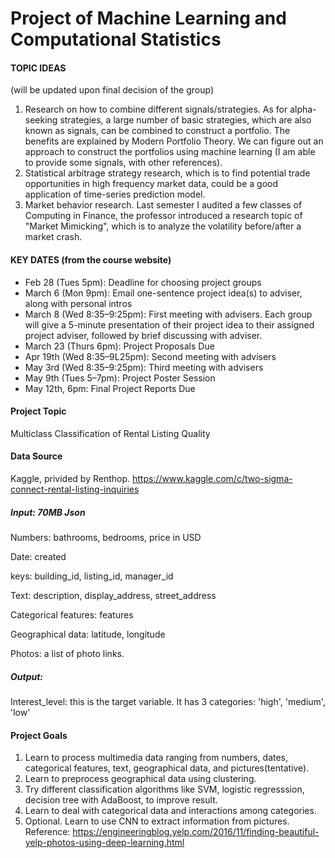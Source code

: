 # Project of Machine Learning and Computational Statistics

#### TOPIC IDEAS

(will be updated upon final decision of the group)

1. Research on how to combine different signals/strategies. As for alpha-seeking strategies, a large number of basic strategies, which are also known as signals, can be combined to construct a portfolio. The benefits are explained by Modern Portfolio Theory. We can figure out an approach to construct the portfolios using machine learning (I am able to provide some signals, with other references).
2. Statistical arbitrage strategy research, which is to find potential trade opportunities in high frequency market data, could be a good application of time-series prediction model. 
3. Market behavior research. Last semester I audited a few classes of Computing in Finance, the professor introduced a research topic of "Market Mimicking", which is to analyze the volatility before/after a market crash.

#### KEY DATES (from the course website)

- Feb 28 (Tues 5pm): Deadline for choosing project groups
- March 6 (Mon 9pm): Email one-sentence project idea(s) to adviser, along with personal intros
- March 8 (Wed 8:35–9:25pm): First meeting with advisers. Each group will give a 5-minute presentation of their project idea to their assigned project adviser, followed by brief discussing with adviser.
- March 23 (Thurs 6pm): Project Proposals Due
- Apr 19th (Wed 8:35–9L25pm): Second meeting with advisers
- May 3rd (Wed 8:35–9:25pm): Third meeting with advisers
- May 9th (Tues 5–7pm): Project Poster Session
- May 12th, 6pm: Final Project Reports Due



#### Project Topic
Multiclass Classification of Rental Listing Quality

#### Data Source
Kaggle, privided by Renthop.
https://www.kaggle.com/c/two-sigma-connect-rental-listing-inquiries

##### Input:  70MB Json

Numbers: bathrooms, bedrooms, price in USD

Date: created

keys: building_id, listing_id, manager_id

Text: description, display_address, street_address

Categorical features: features

Geographical data: latitude, longitude

Photos: a list of photo links. 

##### Output:

Interest_level: this is the target variable. It has 3 categories: 'high', 'medium', 'low'

#### Project Goals
1. Learn to process multimedia data ranging from numbers, dates, categorical features, text, geographical data, and pictures(tentative).
2. Learn to preprocess geographical data using clustering.
3. Try different classification algorithms like SVM, logistic regresssion, decision tree with AdaBoost, to improve result.
4. Learn to deal with categorical data and interactions among categories.
5. Optional. Learn to use CNN to extract information from pictures. Reference: https://engineeringblog.yelp.com/2016/11/finding-beautiful-yelp-photos-using-deep-learning.html



